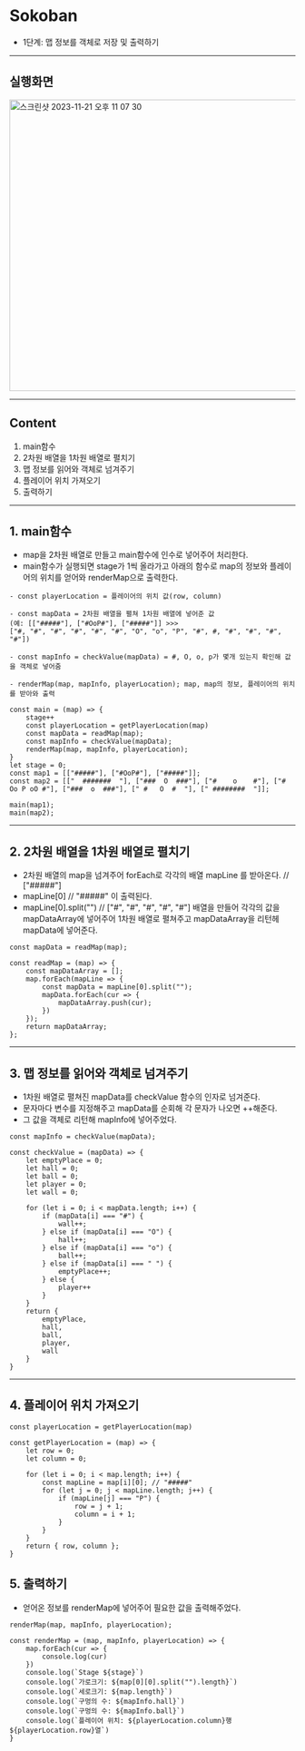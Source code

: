 # Sokoban

- 1단계: 맵 정보를 객체로 저장 및 출력하기
---------------------

## 실행화면
<img width="514" alt="스크린샷 2023-11-21 오후 11 07 30" src="https://github.com/limsbong/Sokoban-JS/assets/126482821/cec1a936-c2b6-4b03-b348-39676d18fc35">


---------------------
## Content
1. main함수
2. 2차원 배열을 1차원 배열로 펼치기
3. 맵 정보를 읽어와 객체로 넘겨주기
4. 플레이어 위치 가져오기
5. 출력하기

---------------------
## 1. main함수
- map을 2차원 배열로 만들고 main함수에 인수로 넣어주어 처리한다.
- main함수가 실행되면 stage가 1씩 올라가고 아래의 함수로 map의 정보와 플레이어의 위치를 얻어와 renderMap으로 출력한다.
```
- const playerLocation = 플레이어의 위치 값(row, column)

- const mapData = 2차원 배열을 펼쳐 1차원 배열에 넣어준 값 
(예: [["#####"], ["#OoP#"], ["#####"]] >>> 
["#, "#", "#", "#", "#", "#", "O", "o", "P", "#", #, "#", "#", "#", "#"])

- const mapInfo = checkValue(mapData) = #, O, o, p가 몇개 있는지 확인해 값을 객체로 넣어줌

- renderMap(map, mapInfo, playerLocation); map, map의 정보, 플레이어의 위치를 받아와 출력
```  
```
const main = (map) => {
    stage++
    const playerLocation = getPlayerLocation(map)
    const mapData = readMap(map);
    const mapInfo = checkValue(mapData);
    renderMap(map, mapInfo, playerLocation);
}
let stage = 0;
const map1 = [["#####"], ["#OoP#"], ["#####"]];
const map2 = [["  #######  "], ["###  O  ###"], ["#    o    #"], ["# Oo P oO #"], ["###  o  ###"], [" #   O  #  "], [" ########  "]];

main(map1);
main(map2);
```

---------------------
## 2. 2차원 배열을 1차원 배열로 펼치기
- 2차원 배열의 map을 넘겨주어 forEach로 각각의 배열 mapLine 를 받아온다. // ["#####"]
- mapLine[0] // "#####" 이 출력된다.
- mapLine[0].split("") // ["#", "#", "#", "#", "#"] 배열을 만들어 각각의 값을 mapDataArray에 넣어주어 1차원 배열로 펼쳐주고 mapDataArray을 리턴헤 mapData에 넣어준다.
```
const mapData = readMap(map);

const readMap = (map) => {
    const mapDataArray = [];
    map.forEach(mapLine => {
        const mapData = mapLine[0].split("");
        mapData.forEach(cur => {
            mapDataArray.push(cur);
        })
    });
    return mapDataArray;
};
```

---------------------
## 3. 맵 정보를 읽어와 객체로 넘겨주기
- 1차원 배열로 펼쳐진 mapData를 checkValue 함수의 인자로 넘겨준다.
- 문자마다 변수를 지정해주고 mapData를 순회해 각 문자가 나오면 ++해준다.
- 그 값을 객체로 리턴해 mapInfo에 넣어주었다. 
```
const mapInfo = checkValue(mapData);

const checkValue = (mapData) => {
    let emptyPlace = 0;
    let hall = 0;
    let ball = 0;
    let player = 0;
    let wall = 0;

    for (let i = 0; i < mapData.length; i++) {
        if (mapData[i] === "#") {
            wall++;
        } else if (mapData[i] === "O") {
            hall++;
        } else if (mapData[i] === "o") {
            ball++;
        } else if (mapData[i] === " ") {
            emptyPlace++;
        } else {
            player++
        }
    }
    return {
        emptyPlace,
        hall,
        ball,
        player,
        wall
    }
}
```

---------------------
## 4. 플레이어 위치 가져오기
```
const playerLocation = getPlayerLocation(map)

const getPlayerLocation = (map) => {
    let row = 0;
    let column = 0;

    for (let i = 0; i < map.length; i++) {
        const mapLine = map[i][0]; // "#####"
        for (let j = 0; j < mapLine.length; j++) {
            if (mapLine[j] === "P") {
                row = j + 1;
                column = i + 1;
            }
        }
    }
    return { row, column };
}
```

## 5. 출력하기
- 얻어온 정보를 renderMap에 넣어주어 필요한 값을 출력해주었다.
```
renderMap(map, mapInfo, playerLocation);

const renderMap = (map, mapInfo, playerLocation) => {
    map.forEach(cur => {
        console.log(cur)
    })
    console.log(`Stage ${stage}`)
    console.log(`가로크기: ${map[0][0].split("").length}`)
    console.log(`세로크기: ${map.length}`)
    console.log(`구멍의 수: ${mapInfo.hall}`)
    console.log(`구멍의 수: ${mapInfo.ball}`)
    console.log(`플레이어 위치: ${playerLocation.column}행 ${playerLocation.row}열`)
}
```

